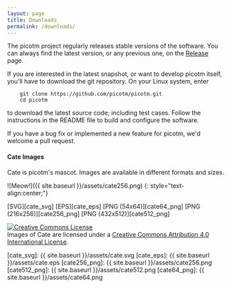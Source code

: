 ```yaml
---
layout: page
title: Downloads
permalink: /downloads/
---
```


The picotm project regularly releases stable versions of the software.
You can always find the latest version, or any previous one, on the
[Release][releases] page.

If you are interested in the latest snapshot, or want to develop picotm
itself, you'll have to download the git repository. On your Linux system,
enter

```
    git clone https://github.com/picotm/picotm.git
    cd picotm
```

to download the latest source code; including test cases. Follow the
instructions in the README file to build and configure the software.

If you have a bug fix or implemented a new feature for picotm, we'd
welcome a pull request.

#### Cate Images

Cate is picotm's mascot. Images are available in different formats and
sizes.

![Meow!]({{ site.baseurl }}/assets/cate256.png)
{: style="text-align:center;"}

[SVG][cate_svg]
[EPS][cate_eps]
[PNG (54x64)][cate64_png]
[PNG (216x256)][cate256_png]
[PNG (432x512)][cate512_png]

<a rel="license" href="http://creativecommons.org/licenses/by/4.0/"><img alt="Creative Commons License" style="border-width:0" src="https://i.creativecommons.org/l/by/4.0/88x31.png" /></a><br />Images of <span xmlns:dct="http://purl.org/dc/terms/" href="http://purl.org/dc/dcmitype/StillImage" property="dct:title" rel="dct:type">Cate</span> are licensed under a <a rel="license" href="http://creativecommons.org/licenses/by/4.0/">Creative Commons Attribution 4.0 International License</a>.

[releases]:     https://github.com/picotm/picotm/releases
[cate_svg]:     {{ site.baseurl }}/assets/cate.svg
[cate_eps]:     {{ site.baseurl }}/assets/cate.eps
[cate256_png]:  {{ site.baseurl }}/assets/cate256.png
[cate512_png]:  {{ site.baseurl }}/assets/cate512.png
[cate64_png]:   {{ site.baseurl }}/assets/cate64.png
